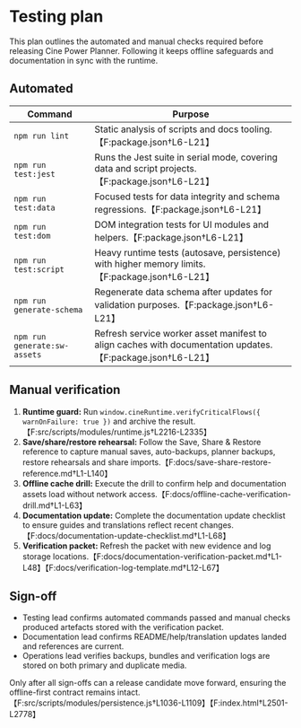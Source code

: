 # Testing plan

This plan outlines the automated and manual checks required before releasing Cine Power Planner.
Following it keeps offline safeguards and documentation in sync with the runtime.

## Automated
| Command | Purpose |
| --- | --- |
| `npm run lint` | Static analysis of scripts and docs tooling.【F:package.json†L6-L21】 |
| `npm run test:jest` | Runs the Jest suite in serial mode, covering data and script projects.【F:package.json†L6-L21】 |
| `npm run test:data` | Focused tests for data integrity and schema regressions.【F:package.json†L6-L21】 |
| `npm run test:dom` | DOM integration tests for UI modules and helpers.【F:package.json†L6-L21】 |
| `npm run test:script` | Heavy runtime tests (autosave, persistence) with higher memory limits.【F:package.json†L6-L21】 |
| `npm run generate-schema` | Regenerate data schema after updates for validation purposes.【F:package.json†L6-L21】 |
| `npm run generate:sw-assets` | Refresh service worker asset manifest to align caches with documentation updates.【F:package.json†L6-L21】 |

## Manual verification
1. **Runtime guard:** Run `window.cineRuntime.verifyCriticalFlows({ warnOnFailure: true })` and archive the result.【F:src/scripts/modules/runtime.js†L2216-L2335】
2. **Save/share/restore rehearsal:** Follow the Save, Share & Restore reference to capture manual saves, auto-backups, planner
   backups, restore rehearsals and share imports.【F:docs/save-share-restore-reference.md†L1-L140】
3. **Offline cache drill:** Execute the drill to confirm help and documentation assets load without network access.【F:docs/offline-cache-verification-drill.md†L1-L63】
4. **Documentation update:** Complete the documentation update checklist to ensure guides and translations reflect recent changes.【F:docs/documentation-update-checklist.md†L1-L68】
5. **Verification packet:** Refresh the packet with new evidence and log storage locations.【F:docs/documentation-verification-packet.md†L1-L48】【F:docs/verification-log-template.md†L12-L67】

## Sign-off
- Testing lead confirms automated commands passed and manual checks produced artefacts stored with the verification packet.
- Documentation lead confirms README/help/translation updates landed and references are current.
- Operations lead verifies backups, bundles and verification logs are stored on both primary and duplicate media.

Only after all sign-offs can a release candidate move forward, ensuring the offline-first contract remains intact.【F:src/scripts/modules/persistence.js†L1036-L1109】【F:index.html†L2501-L2778】
